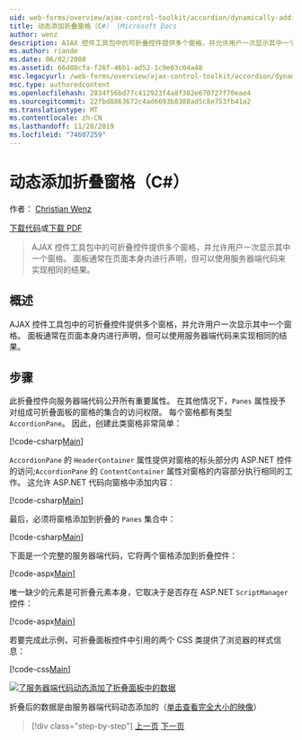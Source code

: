```yaml
---
uid: web-forms/overview/ajax-control-toolkit/accordion/dynamically-adding-an-accordion-pane-cs
title: 动态添加折叠窗格（C#） |Microsoft Docs
author: wenz
description: AJAX 控件工具包中的可折叠控件提供多个窗格，并允许用户一次显示其中一个窗格。 面板通常是用 。
ms.author: riande
ms.date: 06/02/2008
ms.assetid: 66d88cfa-f26f-46b1-ad52-1c9e03c04a48
msc.legacyurl: /web-forms/overview/ajax-control-toolkit/accordion/dynamically-adding-an-accordion-pane-cs
msc.type: authoredcontent
ms.openlocfilehash: 2834f56bd77c412923f4a8f382e670727f70eae4
ms.sourcegitcommit: 22fbd8863672c4ad6693b8388ad5c8e753fb41a2
ms.translationtype: MT
ms.contentlocale: zh-CN
ms.lasthandoff: 11/28/2019
ms.locfileid: "74607259"
---
```

# <a name="dynamically-adding-an-accordion-pane-c"></a>动态添加折叠窗格（C#）

作者： [Christian Wenz](https://github.com/wenz)

[下载代码](https://download.microsoft.com/download/5/6/d/56d50cef-2011-4c8f-9891-7edc6dc57df9/Accordion2.cs.zip)或[下载 PDF](https://download.microsoft.com/download/6/7/1/6718d452-ff89-4d3f-a90e-c74ec2d636a3/accordion2CS.pdf)

> AJAX 控件工具包中的可折叠控件提供多个窗格，并允许用户一次显示其中一个窗格。 面板通常在页面本身内进行声明，但可以使用服务器端代码来实现相同的结果。

## <a name="overview"></a>概述

AJAX 控件工具包中的可折叠控件提供多个窗格，并允许用户一次显示其中一个窗格。 面板通常在页面本身内进行声明，但可以使用服务器端代码来实现相同的结果。

## <a name="steps"></a>步骤

此折叠控件向服务器端代码公开所有重要属性。 在其他情况下，`Panes` 属性授予对组成可折叠面板的窗格的集合的访问权限。 每个窗格都有类型 `AccordionPane`。 因此，创建此类窗格非常简单：

[!code-csharp[Main](dynamically-adding-an-accordion-pane-cs/samples/sample1.cs)]

`AccordionPane` 的 `HeaderContainer` 属性提供对窗格的标头部分内 ASP.NET 控件的访问;`AccordionPane` 的 `ContentContainer` 属性对窗格的内容部分执行相同的工作。 这允许 ASP.NET 代码向窗格中添加内容：

[!code-csharp[Main](dynamically-adding-an-accordion-pane-cs/samples/sample2.cs)]

最后，必须将窗格添加到折叠的 `Panes` 集合中：

[!code-csharp[Main](dynamically-adding-an-accordion-pane-cs/samples/sample3.cs)]

下面是一个完整的服务器端代码，它将两个窗格添加到折叠控件：

[!code-aspx[Main](dynamically-adding-an-accordion-pane-cs/samples/sample4.aspx)]

唯一缺少的元素是可折叠元素本身，它取决于是否存在 ASP.NET `ScriptManager` 控件：

[!code-aspx[Main](dynamically-adding-an-accordion-pane-cs/samples/sample5.aspx)]

若要完成此示例，可折叠面板控件中引用的两个 CSS 类提供了浏览器的样式信息：

[!code-css[Main](dynamically-adding-an-accordion-pane-cs/samples/sample6.css)]

[![了服务器端代码动态添加了折叠面板中的数据](dynamically-adding-an-accordion-pane-cs/_static/image2.png)](dynamically-adding-an-accordion-pane-cs/_static/image1.png)

折叠后的数据是由服务器端代码动态添加的（[单击查看完全大小的映像](dynamically-adding-an-accordion-pane-cs/_static/image3.png)）

> [!div class="step-by-step"]
> [上一页](databinding-to-an-accordion-cs.md)
> [下一页](databinding-to-an-accordion-vb.md)

